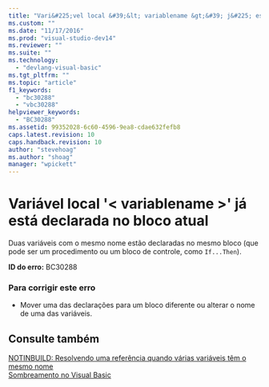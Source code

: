 ```yaml
---
title: "Vari&#225;vel local &#39;&lt; variablename &gt;&#39; j&#225; est&#225; declarada no bloco atual | Microsoft Docs"
ms.custom: ""
ms.date: "11/17/2016"
ms.prod: "visual-studio-dev14"
ms.reviewer: ""
ms.suite: ""
ms.technology: 
  - "devlang-visual-basic"
ms.tgt_pltfrm: ""
ms.topic: "article"
f1_keywords: 
  - "bc30288"
  - "vbc30288"
helpviewer_keywords: 
  - "BC30288"
ms.assetid: 99352028-6c60-4596-9ea8-cdae632fefb8
caps.latest.revision: 10
caps.handback.revision: 10
author: "stevehoag"
ms.author: "shoag"
manager: "wpickett"
---
```

# Vari&#225;vel local &#39;&lt; variablename &gt;&#39; j&#225; est&#225; declarada no bloco atual
Duas variáveis com o mesmo nome estão declaradas no mesmo bloco \(que pode ser um procedimento ou um bloco de controle, como `If...Then`\).  
  
 **ID do erro:** BC30288  
  
### Para corrigir este erro  
  
-   Mover uma das declarações para um bloco diferente ou alterar o nome de uma das variáveis.  
  
## Consulte também  
 [NOTINBUILD: Resolvendo uma referência quando várias variáveis têm o mesmo nome](http://msdn.microsoft.com/pt-br/9601e39f-1911-44e1-ace5-3f6e090408b9)   
 [Sombreamento no Visual Basic](../../visual-basic/programming-guide/language-features/declared-elements/shadowing.md)